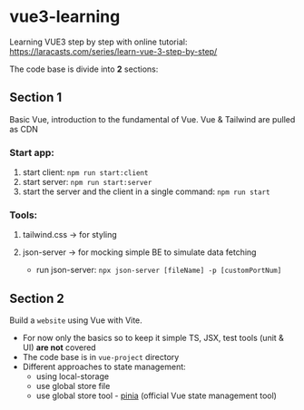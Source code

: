 # vue3-learning

Learning VUE3 step by step with online tutorial: https://laracasts.com/series/learn-vue-3-step-by-step/

The code base is divide into **2** sections:

## Section 1

Basic Vue, introduction to the fundamental of Vue. Vue & Tailwind are pulled as CDN

### Start app:

1. start client: `npm run start:client`
2. start server: `npm run start:server`
3. start the server and the client in a single command: `npm run start`

### Tools:

1. tailwind.css -> for styling
2. json-server -> for mocking simple BE to simulate data fetching

   - run json-server: `npx json-server [fileName] -p [customPortNum]`

## Section 2

Build a `website` using Vue with Vite.

- For now only the basics so to keep it simple TS, JSX, test tools (unit & UI) **are not** covered
- The code base is in `vue-project` directory
- Different approaches to state management:
  - using local-storage
  - use global store file
  - use global store tool - [pinia](https://pinia.vuejs.org/getting-started.html) (official Vue state management tool)

